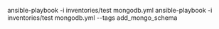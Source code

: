ansible-playbook -i inventories/test mongodb.yml
ansible-playbook -i inventories/test mongodb.yml --tags add_mongo_schema
